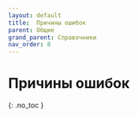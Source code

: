 ```yaml
---
layout: default
title:	Причины ошибок
parent: Общие
grand_parent: Справочники
nav_order: 8
---
```


# Причины ошибок
{: .no_toc }

